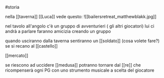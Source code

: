 
#storia


nella [[taverna]] [[Luca]] vede questo: 
![[bailersretreat_matthewblakk.jpg]]

nel tavolo all'angolo c'è un gruppo di avventurieri ( gli altri giocatori) lui ci andrà a parlare
faranno amicizia creando un gruppo

quando usciranno dalla taverna sentiranno un [[soldato]] (cosa volete fare?) se si recano al [[castello]]

[[mercato]]

se riescono ad uccidere [[medusa]] potranno tornare dal [[re]] che ricompenserà ogni PG con uno strumento musicale a scelta del giocatore
